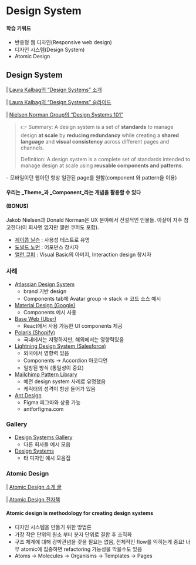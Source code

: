 # Design System

#### 학습 키워드

* 반응형 웹 디자인(Responsive web design)
* 디자인 시스템(Design System)
* Atomic Design

## Design System

\|  [Laura Kalbag의 “Design Systems” 소개](https://24ways.org/2012/design-systems/)

\|  [Laura Kalbag의 “Design Systems” 슬라이드](https://speakerdeck.com/laurakalbag/design-systems-1)

\|  [Nielsen Norman Group의 “Design Systems 101”](https://www.nngroup.com/articles/design-systems-101/)

> 👉 Summary: A design system is a set of **standards** to manage design **at scale** by **reducing redundancy** while creating a **shared language** and **visual consistency** across different pages and channels.
>
> Definition: A design system is a complete set of standards intended to manage design at scale using **reusable components and patterns**.

\- 모바일이던 웹이던 항상 일관된 page를 원함(component 와 pattern을 이용)

#### 우리는 _Theme_과 _Component_라는 개념을 활용할 수 있다

#### (BONUS)

Jakob Nielsen과 Donald Norman은 UX 분야에서 전설적인 인물들. 아샬이 자주 참고한다(이 회사엔 없지만 앨런 쿠퍼도 포함).

* [제이콥 닐슨](https://ko.wikipedia.org/wiki/%EC%A0%9C%EC%9D%B4%EC%BD%A5\_%EB%8B%90%EC%8A%A8) : 사용성 테스트로 유명
* [도널드 노먼](https://ko.wikipedia.org/wiki/%EB%8F%84%EB%84%90%EB%93%9C\_%EB%85%B8%EB%A8%BC) : 어포던스 창시자
* [앨런 쿠퍼](https://en.wikipedia.org/wiki/Alan\_Cooper) : Visual Basic의 아버지, Interaction design 창시자

### 사례

* [Atlassian Design System](https://atlassian.design/)
  * brand 기반 design
  * Components tab에 Avatar group -> stack -> 코드 소스 예시
* [Material Design (Google)](https://material.io/)
  * Components 예시 사용
* [Base Web (Uber)](https://baseweb.design/)
  * React에서 사용 가능한 UI components 제공
* [Polaris (Shopify)](https://polaris.shopify.com/)
  * 국내에서는 저명하지만, 해외에서는 영향력있음
* [Lightning Design System (Salesforce)](https://www.lightningdesignsystem.com/)
  * 외국에서 영향력 있음
  * Components -> Accordion 아코디언
  * 일방된 방식 (통일성이 중요)
* [Mailchimp Pattern Library](https://ux.mailchimp.com/patterns)
  * 예전 design system 사례로 유명했음
  * 케릭터의 성격이 항상 들어가 있음
* [Ant Design](https://ant.design/)
  * Figma 피그마와 상용 가능
  * antforfigma.com

### Gallery&#x20;

* [Design Systems Gallery](https://designsystemsrepo.com/design-systems/)
  * 다른 회사들 예시 모음
* [Design Systems](https://www.designsystems.com/open-design-systems/)
  * 타 디자인 예시 모음집

### Atomic Design

\|  [Atomic Design 소개 글](https://bradfrost.com/blog/post/atomic-web-design/)

\|  [Atomic Design 전자책](https://atomicdesign.bradfrost.com/)

#### Atomic design is methodology for creating design systems

* 디자인 시스템을 만들기 위한 방법론
* 가장 작은 단위의 원소 부터 분자 단위로 결합 후 조직화
* 구조 체계에 대해 강박관념을 갖을 필요는 없음, 전체적인 flow를 익히는게 중요! 너무 atomic에 집중하면 refactoring 가능성을 막을수도 있음
* Atoms -> Molecules -> Organisms -> Templates -> Pages
